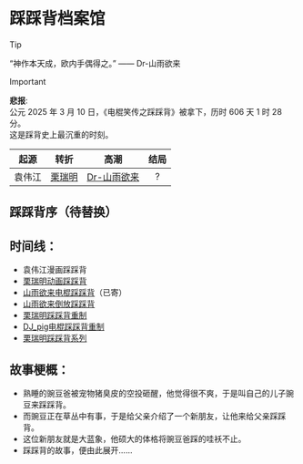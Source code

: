 # 踩踩背档案馆

> [!TIP]
> “神作本天成，欧内手偶得之。” —— Dr-山雨欲来

> [!IMPORTANT]
> **悲报**:  
> 公元 2025 年 3 月 10 日，《电棍笑传之踩踩背》被拿下，历时 606 天 1 时 28 分。  
> 这是踩背史上最沉重的时刻。

| **起源** | **转折** | **高潮** | **结局** |
| :-----: | :-----: | :-----: | :-----: |
| 袁伟江 | [栗瑞明](https://user.qzone.qq.com/308086470) | [Dr-山雨欲来](https://space.bilibili.com/494759113) | ? |

## 踩踩背序（待替换）

## 时间线：
- 袁伟江漫画踩踩背
- [栗瑞明动画踩踩背](https://bilibili.com/video/BV1op4y1v7Po)
- [山雨欲来电棍踩踩背](https://bilibili.com/video/BV1EV4y1b7Jz)（已寄）
- [山雨欲来倒放踩踩背](https://bilibili.com/video/BV1eu411A7QC)
- [栗瑞明踩踩背重制](https://bilibili.com/video/BV1Nn4y1X7fA)
- [DJ_pig电棍踩踩背重制](https://bilibili.com/video/BV1gx4y1t75Q)
- [栗瑞明踩踩背系列](https://bilibili.com/video/BV1HowkeQE6J)

## 故事梗概：
- 熟睡的豌豆爸被宠物猪臭皮的空投砸醒，他觉得很不爽，于是叫自己的儿子豌豆来踩踩背。
- 而豌豆正在草丛中有事，于是给父亲介绍了一个新朋友，让他来给父亲踩踩背。
- 这位新朋友就是大蓝象，他硕大的体格将豌豆爸踩的哇袄不止。
- 踩踩背的故事，便由此展开......
